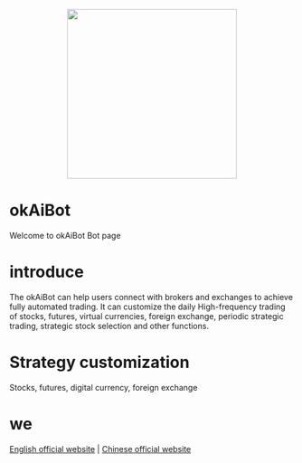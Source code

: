 <p align="center">
  <img width="300px" src="https://okaibot.com/assets/images/okAiBot_logo.jpg">
</p>


# okAiBot

Welcome to okAiBot Bot page

# introduce

The okAiBot can help users connect with brokers and exchanges to achieve fully automated trading. It can customize the daily High-frequency trading of stocks, futures, virtual currencies, foreign exchange, periodic strategic trading, strategic stock selection and other functions.

# Strategy customization

Stocks, futures, digital currency, foreign exchange

# we

[English official website](https://www.okaibot.com/index_en.html) | [Chinese official website](https://www.okaibot.com)
